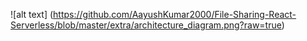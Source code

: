 ![alt text] (https://github.com/AayushKumar2000/File-Sharing-React-Serverless/blob/master/extra/architecture_diagram.png?raw=true)
